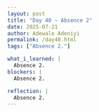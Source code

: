 ```yaml
---
layout: post
title: "Day 40 – Absence 2"
date: 2025-07-21
author: Adewale Adeniyi
permalink: /day40.html
tags: ["Absence 2."]

what_i_learned: |
  Absence 2. 
blockers: |
  Absence 2.

reflection: |
  Absence 2.
---
```

